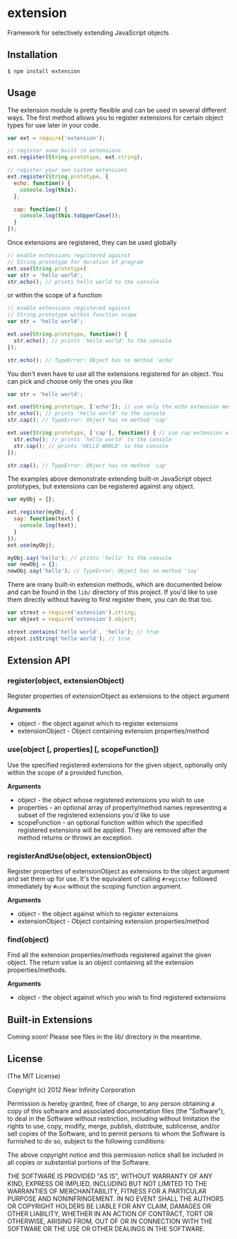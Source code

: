 # extension

Framework for selectively extending JavaScript objects

## Installation

    $ npm install extension

## Usage

The extension module is pretty flexible and can be used in several different ways. The first method allows you to register extensions for certain object types for use later in your code.

```javascript
var ext = require('extension');

// register some built in extensions
ext.register(String.prototype, ext.string);

// register your own custom extensions
ext.register(String.prototype, {
  echo: function() {
	console.log(this);
  },

  cap: function() {
	console.log(this.toUpperCase());
  }
});
```

Once extensions are registered, they can be used globally

```javascript
// enable extensions registered against 
// String.prototype for duration of program
ext.use(String.prototype)
var str = 'hello world';
str.echo(); // prints hello world to the console
```

or within the scope of a function

```javascript
// enable extensions registered against 
// String.prototype within function scope
var str = 'hello world';

ext.use(String.prototype, function() {
  str.echo(); // prints 'hello world' to the console
});

str.echo(); // TypeError: Object has no method 'echo'
```

You don't even have to use all the extensions registered for an object. You can pick and choose only the ones you like

```javascript
var str = 'hello world';

ext.use(String.prototype, ['echo']); // use only the echo extension method
str.echo(); // prints 'hello world' to the console
str.cap(); // TypeError: Object has no method 'cap'

ext.use(String.prototype, ['cap'], function() { // use cap extension within function scope
  str.echo(); // prints 'hello world' to the console
  str.cap(); // prints 'HELLO WORLD' to the console
});

str.cap(); // TypeError: Object has no method 'cap'
```

The examples above demonstrate extending built-in JavaScript object prototypes, but extensions can be registered against any object.

```javascript
var myObj = {};

ext.register(myObj, {
  say: function(text) {
	console.log(text);
  }
});
ext.use(myObj);

myObj.say('hello'); // prints 'hello' to the console
var newObj = {};
newObj.say('hello'); // TypeError: Object has no method 'say'
```

There are many built-in extension methods, which are documented below and can be found in the `lib/` directory of this project. If you'd like to use them directly without having to first register them, you can do that too.

```javascript
var strext = require('extension').string;
var objext = require('extension').object;

strext.contains('hello world', 'hello'); // true
objext.isString('hello world'); // true
```

## Extension API

### register(object, extensionObject)

Register properties of extensionObject as extensions to the object argument

__Arguments__

* object - the object against which to register extensions
* extensionObject - Object containing extension properties/method

### use(object [, properties] [, scopeFunction])

Use the specified registered extensions for the given object, optionally only within the scope of a provided function.

__Arguments__

* object - the object whose registered extensions you wish to use
* properties - an optional array of property/method names representing a subset of the registered extensions you'd like to use
* scopeFunction - an optional function within which the specified registered extensions will be applied. They are removed after the method returns or throws an exception.

### registerAndUse(object, extensionObject)

Register properties of extensionObject as extensions to the object argument and set them up for use. It's the equivalent of calling `#register` followed immediately by `#use` without the scoping function argument.

__Arguments__

* object - the object against which to register extensions
* extensionObject - Object containing extension properties/method

### find(object)

Find all the extension properties/methods registered against the given object. The return value is an object containing all the extension properties/methods.

__Arguments__

* object - the object against which you wish to find registered extensions


## Built-in Extensions

Coming soon! Please see files in the lib/ directory in the meantime.

## License

(The MIT License)

Copyright (c) 2012 Near Infinity Corporation

Permission is hereby granted, free of charge, to any person obtaining
a copy of this software and associated documentation files (the
"Software"), to deal in the Software without restriction, including
without limitation the rights to use, copy, modify, merge, publish,
distribute, sublicense, and/or sell copies of the Software, and to
permit persons to whom the Software is furnished to do so, subject to
the following conditions:

The above copyright notice and this permission notice shall be
included in all copies or substantial portions of the Software.

THE SOFTWARE IS PROVIDED "AS IS", WITHOUT WARRANTY OF ANY KIND,
EXPRESS OR IMPLIED, INCLUDING BUT NOT LIMITED TO THE WARRANTIES OF
MERCHANTABILITY, FITNESS FOR A PARTICULAR PURPOSE AND
NONINFRINGEMENT. IN NO EVENT SHALL THE AUTHORS OR COPYRIGHT HOLDERS BE
LIABLE FOR ANY CLAIM, DAMAGES OR OTHER LIABILITY, WHETHER IN AN ACTION
OF CONTRACT, TORT OR OTHERWISE, ARISING FROM, OUT OF OR IN CONNECTION
WITH THE SOFTWARE OR THE USE OR OTHER DEALINGS IN THE SOFTWARE.

